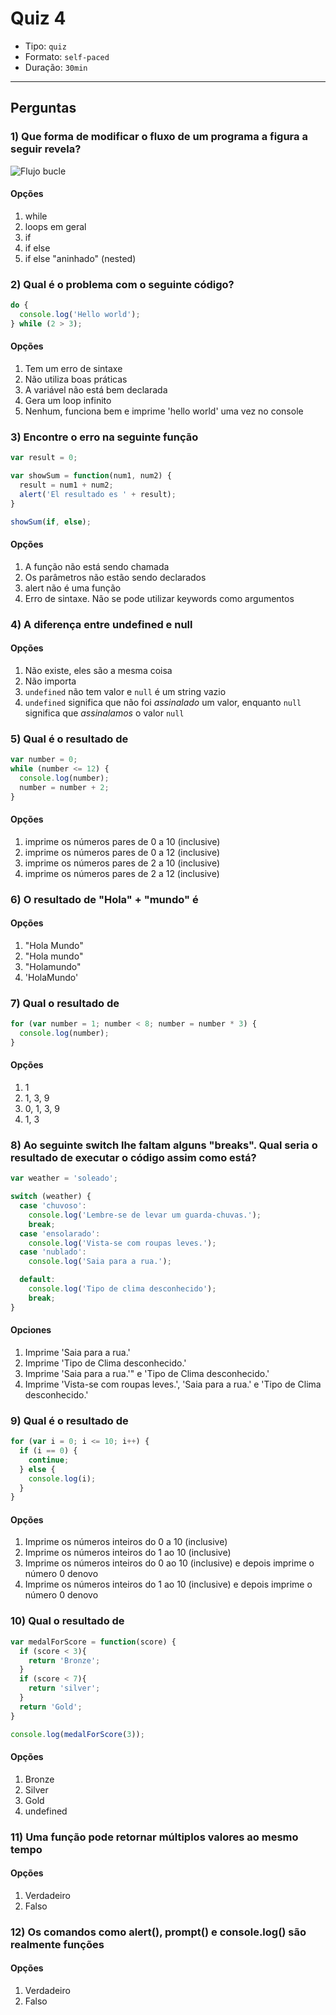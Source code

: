 # Quiz 4

- Tipo: `quiz`
- Formato: `self-paced`
- Duração: `30min`

***

## Perguntas

### 1) Que forma de modificar o fluxo de um programa a figura a seguir revela?

![Flujo bucle](http://eloquentjavascript.net/img/controlflow-loop.svg)

#### Opções

1. while
2. loops em geral
3. if
4. if else
5. if else "aninhado" (nested)

<solution style="display:none;">2</solution>

### 2) Qual é o problema com o seguinte código?

```js
do {
  console.log('Hello world');
} while (2 > 3);
```

#### Opções

1. Tem um erro de sintaxe
2. Não utiliza boas práticas
3. A variável não está bem declarada
4. Gera um loop infinito
5. Nenhum, funciona bem e imprime 'hello world' uma vez no console

<solution style="display:none;">5</solution>

### 3) Encontre o erro na seguinte função

```js
var result = 0;

var showSum = function(num1, num2) {
  result = num1 + num2;
  alert('El resultado es ' + result);
}

showSum(if, else);
```

#### Opções

1. A função não está sendo chamada
2. Os parâmetros não estão sendo declarados
3. alert não é uma função
4. Erro de sintaxe. Não se pode utilizar keywords como argumentos

<solution style="display:none;">4</solution>

### 4) A diferença entre undefined e null

#### Opções

1. Não existe, eles são a mesma coisa
2. Não importa
3. `undefined` não tem valor e `null` é um string vazio
4. `undefined` significa que não foi _assinalado_ um valor, enquanto `null`
   significa que _assinalamos_ o valor `null`

<solution style="display:none;">4</solution>

### 5) Qual é o resultado de

```js
var number = 0;
while (number <= 12) {
  console.log(number);
  number = number + 2;
}
```

#### Opções

1. imprime os números pares de 0 a 10 (inclusive)
2. imprime os números pares de 0 a 12 (inclusive)
3. imprime os números pares de 2 a 10 (inclusive)
4. imprime os números pares de 2 a 12 (inclusive)

<solution style="display:none;">2</solution>

### 6) O resultado de "Hola" + "mundo" é

#### Opções

1. "Hola Mundo"
2. "Hola mundo"
3. "Holamundo"
4. 'HolaMundo'

<solution style="display:none;">3</solution>

### 7) Qual o resultado de

```js
for (var number = 1; number < 8; number = number * 3) {
  console.log(number);
}
```

#### Opções

1. 1
2. 1, 3, 9
3. 0, 1, 3, 9
4. 1, 3

<solution style="display:none;">4</solution>

### 8) Ao seguinte switch lhe faltam alguns "breaks". Qual seria o resultado de executar o código assim como está?

```js
var weather = 'soleado';

switch (weather) {
  case 'chuvoso':
    console.log('Lembre-se de levar um guarda-chuvas.');
    break;
  case 'ensolarado':
    console.log('Vista-se com roupas leves.');
  case 'nublado':
    console.log('Saia para a rua.');

  default:
    console.log('Tipo de clima desconhecido');
    break;
}
```

#### Opciones

1. Imprime 'Saia para a rua.'
2. Imprime 'Tipo de Clima desconhecido.'
3. Imprime 'Saia para a rua.'" e 'Tipo de Clima desconhecido.'
4. Imprime 'Vista-se com roupas leves.', 'Saia para a rua.' e 'Tipo de Clima desconhecido.'

<solution style="display:none;">4</solution>

### 9) Qual é o resultado de

```js
for (var i = 0; i <= 10; i++) {
  if (i == 0) {
    continue;
  } else {
    console.log(i);
  }
}
```

#### Opções

1. Imprime os números inteiros do 0 a 10 (inclusive)
2. Imprime os números inteiros do 1 ao 10 (inclusive)
3. Imprime os números inteiros do 0 ao 10 (inclusive) e depois imprime o número
   0 denovo
4. Imprime os números inteiros do 1 ao 10 (inclusive) e depois imprime o número
   0 denovo

<solution style="display:none;">2</solution>

### 10) Qual o resultado de

```js
var medalForScore = function(score) {
  if (score < 3){
    return 'Bronze';
  }
  if (score < 7){
    return 'silver';
  }
  return 'Gold';
}

console.log(medalForScore(3));
```

#### Opções

1. Bronze
2. Silver
3. Gold
4. undefined

<solution style="display:none;">2</solution>

### 11) Uma função pode retornar múltiplos valores ao mesmo tempo

#### Opções

1. Verdadeiro
2. Falso

<solution style="display:none;">2</solution>

### 12) Os comandos como alert(), prompt() e console.log() são realmente funções

#### Opções

1. Verdadeiro
2. Falso

<solution style="display:none;">1</solution>
